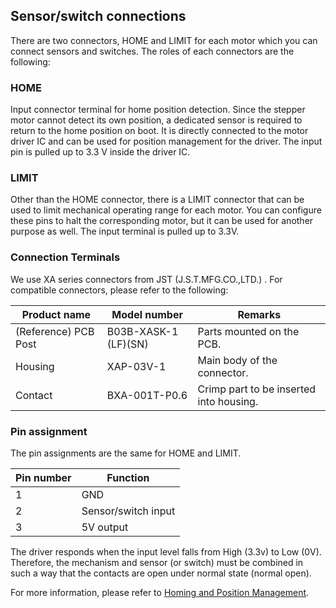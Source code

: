 ## Sensor/switch connections

There are two connectors, HOME and LIMIT for each motor which you can connect sensors and switches. The roles of each connectors are the following:

### HOME
Input connector terminal for home position detection. Since the stepper motor cannot detect its own position, a dedicated sensor is required to return to the home position on boot. It is directly connected to the motor driver IC and can be used for position management for the driver. The input pin is pulled up to 3.3 V inside the driver IC.

### LIMIT
Other than the HOME connector, there is a LIMIT connector that can be used to limit mechanical operating range for each motor. You can configure these pins to halt the corresponding motor, but it can be used for another purpose as well. The input terminal is pulled up to 3.3V.

### Connection Terminals
We use XA series connectors from JST (J.S.T.MFG.CO.,LTD.) . For compatible connectors, please refer to the following:

| Product name | Model number | Remarks
| ---- | ---- | ---- |
| (Reference) PCB Post | B03B-XASK-1 (LF)(SN) | Parts mounted on the PCB.|
| Housing | XAP-03V-1 | Main body of the connector. |
| Contact | BXA-001T-P0.6 | Crimp part to be inserted into housing. |

### Pin assignment
The pin assignments are the same for HOME and LIMIT.

| Pin number | Function |
| ---- | ---- |
| 1 | GND |
| 2 | Sensor/switch input |
| 3 | 5V output |

The driver responds when the input level falls from High (3.3v) to Low (0V). Therefore, the mechanism and sensor (or switch) must be combined in such a way that the contacts are open under normal state (normal open).

For more information, please refer to [Homing and Position Management](https://ponoor.com/en/docs/step-series/functional-description/homing-and-position-management/).